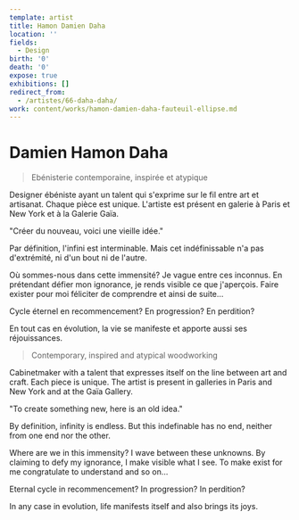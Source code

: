 ```yaml
---
template: artist
title: Hamon Damien Daha
location: ''
fields:
  - Design
birth: '0'
death: '0'
expose: true
exhibitions: []
redirect_from:
  - /artistes/66-daha-daha/
work: content/works/hamon-damien-daha-fauteuil-ellipse.md
---
```

# Damien Hamon Daha

> Ebénisterie contemporaine, inspirée et atypique

Designer ébéniste ayant un talent qui s'exprime sur le fil entre art et artisanat. Chaque pièce est unique. L'artiste est présent en galerie à Paris et New York et à la Galerie Gaïa.

"Créer du nouveau, voici une vieille idée."

Par définition, l'infini est interminable. Mais cet indéfinissable n'a pas d'extrémité, ni d'un bout ni de l'autre.

Où sommes-nous dans cette immensité? Je vague entre ces inconnus. En prétendant défier mon ignorance, je rends visible ce que j'aperçois. Faire exister pour moi féliciter de comprendre et ainsi de suite…

Cycle éternel en recommencement? En progression? En perdition?

En tout cas en évolution, la vie se manifeste et apporte aussi ses réjouissances.

> Contemporary, inspired and atypical woodworking

Cabinetmaker with a talent that expresses itself on the line between art and craft. Each piece is unique. The artist is present in galleries in Paris and New York and at the Gaïa Gallery. 

"To create something new, here is an old idea." 

By definition, infinity is endless. But this indefinable has no end, neither from one end nor the other. 

Where are we in this immensity? I wave between these unknowns. By claiming to defy my ignorance, I make visible what I see. To make exist for me congratulate to understand and so on... 

Eternal cycle in recommencement? In progression? In perdition? 

In any case in evolution, life manifests itself and also brings its joys.
